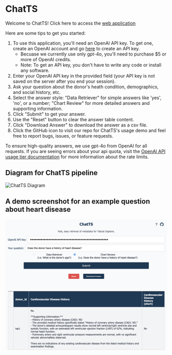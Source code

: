 # ChatTS

Welcome to ChatTS! Click here to access the [web application](https://singlecellgpt.com/chatTSP?password=chatTS)

Here are some tips to get you started:

1. To use this application, you'll need an OpenAI API key. To get one, create an OpenAI account and go [here](https://platform.openai.com/api-keys) to create an API key.
   - Becuase we currently use only gpt-4o, you'll need to purchase $5 or more of OpenAI credits.
   - Note: To get an API key, you don't have to write any code or install any software.
4. Enter your OpenAI API key in the provided field (your API key is not saved on the server after you end your session).
5. Ask your question about the donor's heath condition, demographics, and social history, etc.
6. Select the answer style: "Data Retriever" for simple answers like 'yes', 'no', or a number; "Chart Review" for more detailed answers and supporting information.
7. Click "Submit" to get your answer.
8. Use the "Reset" button to clear the answer table content.
9. Click "Download Answer" to download the answer as a csv file.
10. Click the GitHub icon to visit our repo for ChatTS's usage demo and feel free to report bugs, issues, or feature requests.

To ensure high-quality answers, we use gpt-4o from OpenAI for all requests. If you are seeing errors about your api quota, visit the [OpenAI API usage tier documentation](https://platform.openai.com/docs/guides/rate-limits/usage-tiers?context=tier-one) for more information about the rate limits.

## Diagram for ChatTS pipeline
![ChatTS Diagram](https://github.com/Harper-Hua/ChatTS/blob/main/%E2%80%8EchatTS.jpeg)

## A demo screenshot for an example question about heart disease
![Demo Screeshot](https://github.com/Harper-Hua/ChatTS/blob/main/demo1.png)
